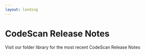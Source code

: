 ```yaml
---
layout: landing
---
```


# CodeScan Release Notes

Visit our folder library for the most recent CodeScan Release Notes
